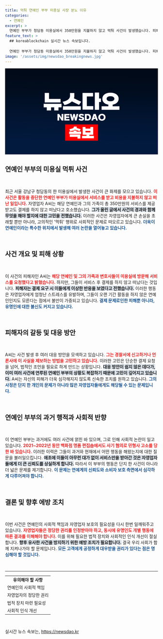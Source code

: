 ```yaml
---
title: 먹튀 연예인 부부 미용실 사장 분노 이유
categories:
  - 연예인
excerpt: >
  연예인 부부가 청담동 미용실에서 350만원을 지불하지 않고 먹튀 사건이 발생했습니다. 피해자는 강경 대응 후 돈을 받았지만, 할인된 금액만 전달받아 분노하고 있습니다. 끊이지 않는 사기혐의에 더욱 충격적인 진실이 드러나고 있습니다!
feature_text: >
  ## koreablockchain 실시간 뉴스 속보입니다.

  연예인 부부가 청담동 미용실에서 350만원을 지불하지 않고 먹튀 사건이 발생했습니다. 피해자는 강경 대응 후 돈을 받았지만, 할인된 금액만 전달받아 분노하고 있습니다. 끊이지 않는 사기혐의에 더욱 충격적인 진실이 드러나고 있습니다!
image: '/assets/img/newsdao_breakingnews.jpg'
---
```


<p><img src="/assets/img/newsdao_breakingnews.jpg" alt="koreablockchain 속보" /></p>

<h2 data-ke-size="size26">연예인 부부의 미용실 먹튀 사건</h2>

<p data-ke-size="size16">&nbsp;</p>

<p>최근 서울 강남구 청담동의 한 미용실에서 발생한 사건이 큰 화제를 모으고 있습니다. <b><span style="color: #ee2323;">이 사건은 활동을 중단한 연예인 부부가 미용실에서 서비스를 받고 비용을 지불하지 않고 떠난 일입니다.</span></b> 자영업자 A씨는 해당 연예인과 그의 가족이 총 350만원의 서비스를 제공받고도 결제를 하지 않고 떠났다고 호소했습니다. <b><span style="background-color: #21538527;">그가 올린 글에서 사건의 경과와 함께 무엇을 해야 할지에 대한 고민을 전했습니다.</span></b> 이러한 사건은 자영업자에게 큰 손실을 초래할 뿐만 아니라, 고의적인 '먹튀' 행위로 사회적인 문제로 떠오르고 있습니다. <b><span style="color: #1a5490;">더욱이 연예인이라는 특수한 위치에서 발생해 여러 논란을 열어놓고 있습니다.</span></b></p>

<p data-ke-size="size16">&nbsp;</p>

<h2 data-ke-size="size26">사건 개요 및 피해 상황</h2>

<p data-ke-size="size16">&nbsp;</p>

<p>이 사건의 피해자인 A씨는 <b><span style="color: #ee2323;">해당 연예인 및 그의 가족과 변호사들이 미용실에 방문해 서비스를 요청했다고 밝혔습니다.</span></b> 하지만, 그들이 서비스 후 결제를 하지 않고 떠났다는 것입니다. <b><span style="background-color: #21538527;">피해자는 결제 요구 시 이들에게 이상한 반응을 보였다고 전했습니다.</span></b> 이러한 행동은 자영업자에게 엄청난 스트레스를 유발하며, 그들이 오랜 기간 활동을 하지 않은 연예인인지도 모른다는 점에서 불만이 가중되고 있습니다. <b><span style="color: #1a5490;">결제 문제로인한 피해뿐 아니라, 유명인에 대한 불신도 커지고 있습니다.</span></b></p>

<p data-ke-size="size16">&nbsp;</p>

<h2 data-ke-size="size26">피해자의 갈등 및 대응 방안</h2>

<p data-ke-size="size16">&nbsp;</p>

<p>A씨는 사건 발생 후 여러 대응 방안을 모색하고 있습니다. <b><span style="color: #ee2323;">그는 경찰서에 신고하거나 언론사에 이 사실을 제보하는 방법을 고민하고 있습니다.</span></b> 이러한 고민은 단순한 결제 요청을 넘어, 법적인 조언을 필요로 하게 만드는 상황입니다. <b><span style="background-color: #21538527;">대응 방안이 쉽지 않은 데다가, 이미 여러 사건에 연루된 연예인 부부의 상황도 복잡하기 때문에 고민이 깊어지고 있습니다.</span></b> A씨는 자신의 피해가 더욱 심각해지지 않도록 신속한 조치를 원하고 있습니다. <b><span style="color: #1a5490;">그의 사정은 단지 한 개인의 문제가 아니라 많은 자영업자들에게도 해당될 수 있는 문제입니다.</span></b></p>

<p data-ke-size="size16">&nbsp;</p>

<h2 data-ke-size="size26">연예인 부부의 과거 행적과 사회적 반향</h2>

<p data-ke-size="size16">&nbsp;</p>

<p>이 연예인 부부는 과거에도 여러 사건에 얽힌 바 있으며, 그로 인해 사회적 논란이 일고 있습니다. <b><span style="color: #ee2323;">2021~2022년 동안 백화점 명품 편집숍에서도 사기 혐의로 민형사 고소를 당한 바 있습니다.</span></b> 이러한 이력은 그들이 과거와 현재에서 어떤 행동을 해왔는지에 대한 질문을 불러일으킵니다. <b><span style="background-color: #21538527;">애초에 이들이 아무런 대가 없이 서비스만을 받아간 것은 자영업자들에게 더 큰 신뢰도를 상실하게 합니다.</span></b> 따라서 이 부부의 행동은 단지 한 사건이 아니라 더 넓은 문제를 제기합니다. <b><span style="color: #1a5490;">이 문제는 연예계의 신뢰도와 소비자 보호 측면에서 심각하게 다루어져야 합니다.</span></b></p>

<p data-ke-size="size16">&nbsp;</p>

<h2 data-ke-size="size26">결론 및 향후 에방 조치</h2>

<p data-ke-size="size16">&nbsp;</p>

<p>이번 사건은 연예인의 사회적 책임과 자영업자 보호의 필요성을 다시 한번 일깨워주고 있습니다. <b><span style="color: #ee2323;">자영업자들은 정당한 권리를 인정받아야 하고, 동시에 유명인도 개별 행동에 따른 결과를 이해해야 합니다.</span></b> 이를 위해 필요한 법적 장치와 사회적인 인식 개선이 절실합니다. <b><span style="background-color: #21538527;">향후 유사한 사건을 방지하기 위한 예방 조치가 필요합니다.</span></b> 결국 우리 사회가 함께 지켜나가야 할 문제입니다. <b><span style="color: #1a5490;">모든 고객에게 공정하게 대우받을 권리가 있다는 점은 명심해야 할 것입니다.</span></b></p>

<p data-ke-size="size16">&nbsp;</p>

<hr />

<table style="width: 100%; border-collapse: collapse;">
<tr>
<td style="text-align: center; height: 17px;"><b>유의해야 할 사항</b></td>
</tr>
<tr>
<td style="text-align: left; height: 17px;">연예인의 사회적 책임</td>
</tr>
<tr>
<td style="text-align: left; height: 17px;">자영업자의 정당한 권리</td>
</tr>
<tr>
<td style="text-align: left; height: 17px;">법적 장치 마련 필요성</td>
</tr>
<tr>
<td style="text-align: left; height: 17px;">사회적 인식 개선</td>
</tr>
</table>

<p data-ke-size="size16">&nbsp;</p>
실시간 뉴스 속보는, <a href="https://newsdao.kr" rel="dofollow">https://newsdao.kr</a>


